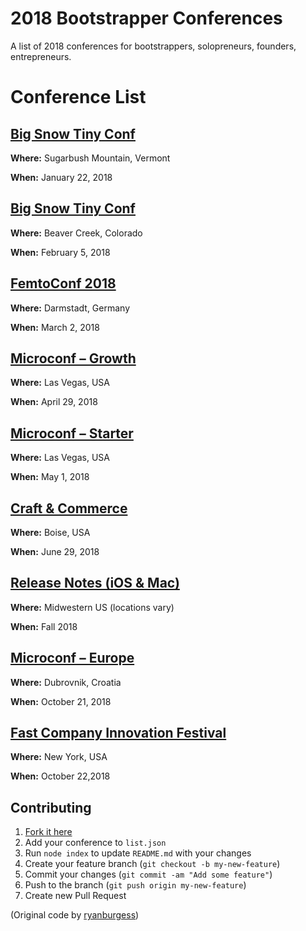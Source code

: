 # 2018 Bootstrapper Conferences
A list of 2018 conferences for bootstrappers, solopreneurs, founders, entrepreneurs.

# Conference List

## [Big Snow Tiny Conf](https://east.bigsnowtinyconf.com/)
**Where:** Sugarbush Mountain, Vermont

**When:** January 22, 2018
    
## [Big Snow Tiny Conf](http://bigsnowtinyconfwest.com/)
**Where:** Beaver Creek, Colorado

**When:** February 5, 2018
    
## [FemtoConf 2018](https://www.femtoconf.com/2018/)
**Where:** Darmstadt, Germany

**When:** March 2, 2018
    
## [Microconf – Growth](http://www.microconf.com/growth/)
**Where:** Las Vegas, USA

**When:** April 29, 2018
    
## [Microconf – Starter](http://www.microconf.com/starter/)
**Where:** Las Vegas, USA

**When:** May 1, 2018
    
## [Craft & Commerce](https://convertkit.com/conference/)
**Where:** Boise, USA

**When:** June 29, 2018
    
## [Release Notes (iOS & Mac)](https://releasenotes.tv/conference/)
**Where:** Midwestern US (locations vary)

**When:** Fall 2018
    
## [Microconf – Europe](http://www.microconfeurope.com/)
**Where:** Dubrovnik, Croatia

**When:** October 21, 2018
    
## [Fast Company Innovation Festival](https://events.festival.fastcompany.com/)
**Where:** New York, USA

**When:** October 22,2018 
    
## Contributing
1. [Fork it here](https://github.com/mijustin/2018-conferences)
2. Add your conference to `list.json`
3. Run `node index` to update `README.md` with your changes
4. Create your feature branch (`git checkout -b my-new-feature`)
5. Commit your changes (`git commit -am "Add some feature"`)
6. Push to the branch (`git push origin my-new-feature`)
7. Create new Pull Request

(Original code by [ryanburgess](https://github.com/ryanburgess/2017-conferences))
